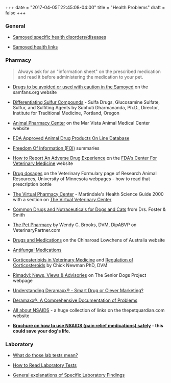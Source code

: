 +++
date = "2017-04-05T22:45:08-04:00"
title = "Health Problems"
draft = false
+++

<div class="heading mb-small">
<h3>General</h3>
</div>

- [Samoyed specific health disorders/diseases](/diseases/disorders-syndromes-and-conditions)

- [Samoyed health links](http://www.mirage-samoyeds.com/healthlinks1.htm)

<div class="heading mb-small">
<h3>Pharmacy</h3>
</div>

> Always ask for an "information sheet" on the prescribed medication and read it before administering the medication to your pet.

- [Drugs to be avoided or used with caution in the Samoyed](http://www.samfans.org/drugs.html) on the samfans.org website

- [Differentiating Sulfur Compounds](http://www.itmonline.org/arts/sulfa.htm) - Sulfa Drugs, Glucosamine Sulfate, Sulfur, and Sulfiting Agents by Subhuti Dharmananda, Ph.D., Director, Institute for Traditional Medicine, Portland, Oregon

- [Animal Pharmacy Center](http://www.marvistavet.com/html/pharmacy_center.html) on the Mar Vista Animal Medical Center website

- [FDA Approved Animal Drug Products On Line Database](http://dil.vetmed.vt.edu/)

- [Freedom Of Information (FOI)](http://www.fda.gov/cvm/FOI/efoi.html) summaries

- [How to Report An Adverse Drug Experience](http://www.fda.gov/cvm/adetoc.htm) on the [FDA's Center For Veterinary Medicine](http://www.fda.gov/AnimalVeterinary/default.htm) website

- [Drug dosages](http://www.ahc.umn.edu/rar/umnuser/formulary.html) on the Veterinary Formulary page of Research Animal Resources, University of Minnesota webpages - how to read that prescription bottle

- [The Virtual Pharmacy Center](http://www.martindalecenter.com/Pharmacy.html) - Martindale's Health Science Guide 2000 with a section on [The Virtual Veterinary Center](http://www.martindalecenter.com/Pharmacy_3_Phaco.html#PHARMC-VET)

- [Common Drugs and Nutraceuticals for Dogs and Cats](http://www.peteducation.com/category_summary.cfm?Cat=1303) from Drs. Foster & Smith

- [The Pet Pharmacy](http://www.veterinarypartner.com/Content.plx?P=SRC&S=1&SourceID=52) by Wendy C. Brooks, DVM, DipABVP on VeterinaryPartner.com

- [Drugs and Medications](http://www.lowchensaustralia.com/health/drugs.htm) on the Chinaroad Lowchens of Australia website

- [Antifungal Medications](http://www.peteducation.com/category_summary.cfm?cat=1453)

- [Corticosterioids in Veterinary Medicine](http://www.newmanveterinary.com/steroids.html) and [Regulation of Corticosteroids](http://www.newmanveterinary.com/regulati.html) by Chick Newman PhD, DVM

- [Rimadyl: News, Views & Advisories](http://www.srdogs.com/Pages/rimadylfr.html) on The Senior Dogs Project webpage

- [Understanding Deramaxx® - Smart Drug or Clever Marketing?](http://www.vetnsaids.com/)

- [Deramaxx®: A Comprehensive Documentation of Problems](http://doberman.cc/DeramaxxComprehensive.pdf)

- [All about NSAIDS](http://www.thepetguardian.com/html/body_nsaids.html) - a huge
collection of links on the thepetquardian.com website

- **[Brochure on how to use NSAIDS (pain relief medications) safely](http://www.fda.gov/downloads/AnimalVeterinary/NewsEvents/CVMUpdates/UCM054572.pdf) - this could save your dog's life.**


<div class="heading mb-small">
<h3>Laboratory</h3>
</div>

- [What do those lab tests mean?](http://www.vetmed.wsu.edu/ClientED/lab.asp)

- [How to Read Laboratory Tests](http://home.gci.net/~divs/disease/lab_tests.html)

- [General explanations of Specific Laboratory Findings](http://broadwayveterinaryhospital.evetsites.net/site/view/83223_LaboratoryAssessmentDescriptions.pml)

